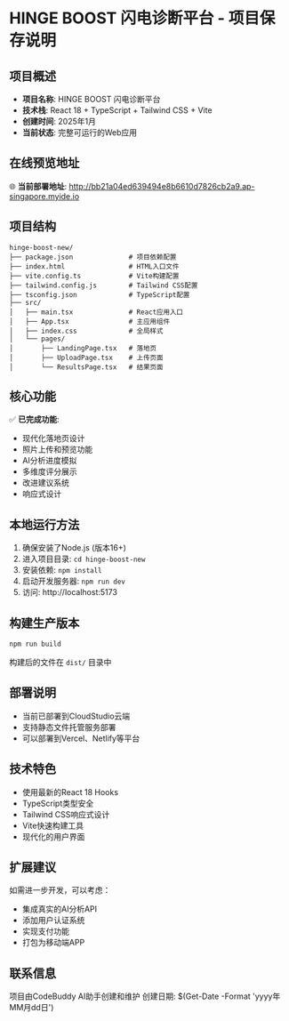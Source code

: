 # HINGE BOOST 闪电诊断平台 - 项目保存说明

## 项目概述
- **项目名称**: HINGE BOOST 闪电诊断平台
- **技术栈**: React 18 + TypeScript + Tailwind CSS + Vite
- **创建时间**: 2025年1月
- **当前状态**: 完整可运行的Web应用

## 在线预览地址
🌐 **当前部署地址**: http://bb21a04ed639494e8b6610d7826cb2a9.ap-singapore.myide.io

## 项目结构
```
hinge-boost-new/
├── package.json              # 项目依赖配置
├── index.html                # HTML入口文件
├── vite.config.ts            # Vite构建配置
├── tailwind.config.js        # Tailwind CSS配置
├── tsconfig.json             # TypeScript配置
├── src/
│   ├── main.tsx              # React应用入口
│   ├── App.tsx               # 主应用组件
│   ├── index.css             # 全局样式
│   └── pages/
│       ├── LandingPage.tsx   # 落地页
│       ├── UploadPage.tsx    # 上传页面
│       └── ResultsPage.tsx   # 结果页面
```

## 核心功能
✅ **已完成功能**:
- 现代化落地页设计
- 照片上传和预览功能
- AI分析进度模拟
- 多维度评分展示
- 改进建议系统
- 响应式设计

## 本地运行方法
1. 确保安装了Node.js (版本16+)
2. 进入项目目录: `cd hinge-boost-new`
3. 安装依赖: `npm install`
4. 启动开发服务器: `npm run dev`
5. 访问: http://localhost:5173

## 构建生产版本
```bash
npm run build
```
构建后的文件在 `dist/` 目录中

## 部署说明
- 当前已部署到CloudStudio云端
- 支持静态文件托管服务部署
- 可以部署到Vercel、Netlify等平台

## 技术特色
- 使用最新的React 18 Hooks
- TypeScript类型安全
- Tailwind CSS响应式设计
- Vite快速构建工具
- 现代化的用户界面

## 扩展建议
如需进一步开发，可以考虑：
- 集成真实的AI分析API
- 添加用户认证系统
- 实现支付功能
- 打包为移动端APP

## 联系信息
项目由CodeBuddy AI助手创建和维护
创建日期: $(Get-Date -Format 'yyyy年MM月dd日')
